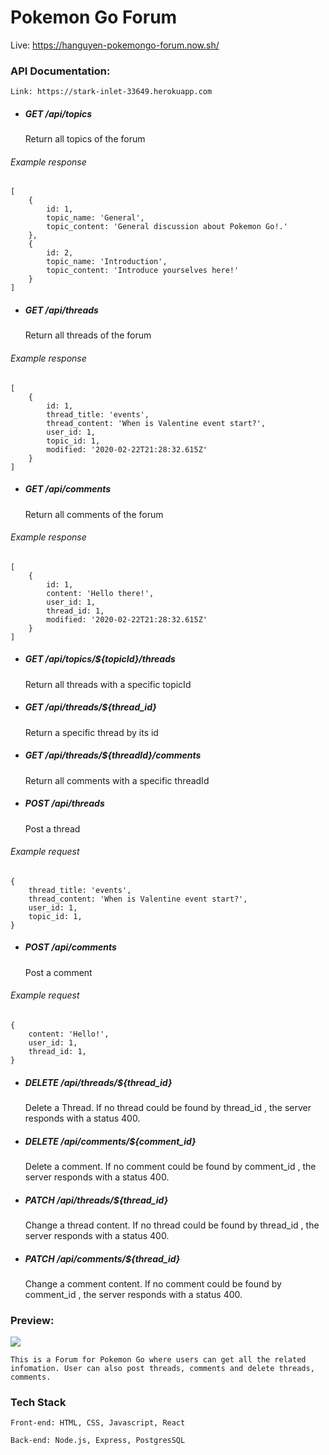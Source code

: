 # Pokemon Go Forum

Live: https://hanguyen-pokemongo-forum.now.sh/

### API Documentation: 

    Link: https://stark-inlet-33649.herokuapp.com

- ##### GET /api/topics

    Return all topics of the forum

###### Example response

    [
        {
            id: 1,
            topic_name: 'General',
            topic_content: 'General discussion about Pokemon Go!.'
        },
        {
            id: 2,
            topic_name: 'Introduction',
            topic_content: 'Introduce yourselves here!'
        }
    ]

- ##### GET /api/threads

    Return all threads of the forum

###### Example response

    [
        {
            id: 1,
            thread_title: 'events',
            thread_content: 'When is Valentine event start?',
            user_id: 1,
            topic_id: 1,
            modified: '2020-02-22T21:28:32.615Z'
        }
    ]

- ##### GET /api/comments

    Return all comments of the forum

###### Example response

    [
        {
            id: 1,
            content: 'Hello there!',
            user_id: 1,
            thread_id: 1,
            modified: '2020-02-22T21:28:32.615Z'
        }
    ]

- ##### GET /api/topics/${topicId}/threads

    Return all threads with a specific topicId

- ##### GET /api/threads/${thread_id}

    Return a specific thread by its id

- ##### GET /api/threads/${threadId}/comments

    Return all comments with a specific threadId

- ##### POST /api/threads
   
    Post a thread

###### Example request

    {
        thread_title: 'events',
        thread_content: 'When is Valentine event start?',
        user_id: 1,
        topic_id: 1,
    }

- ##### POST /api/comments
   
    Post a comment

###### Example request

    {
        content: 'Hello!',
        user_id: 1,
        thread_id: 1,
    }

- ##### DELETE /api/threads/${thread_id}

    Delete a Thread. If no thread could be found by thread_id , the server responds with a status 400.

- ##### DELETE /api/comments/${comment_id}

    Delete a comment. If no comment could be found by comment_id , the server responds with a status 400.

- ##### PATCH /api/threads/${thread_id}

    Change a thread content. If no thread could be found by thread_id , the server responds with a status 400.

- ##### PATCH /api/comments/${thread_id}

    Change a comment content. If no comment could be found by comment_id , the server responds with a status 400.

### Preview:
![](Screenshot-PoGo-Forum.png)

    This is a Forum for Pokemon Go where users can get all the related infomation. User can also post threads, comments and delete threads, comments.

### Tech Stack

    Front-end: HTML, CSS, Javascript, React

    Back-end: Node.js, Express, PostgresSQL
